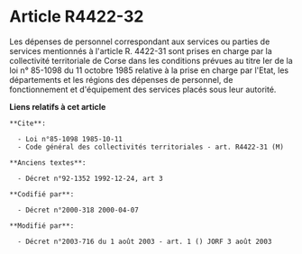 # Article R4422-32

Les dépenses de personnel correspondant aux services ou parties de services mentionnés à l'article R. 4422-31 sont prises en
charge par la collectivité territoriale de Corse dans les conditions prévues au titre Ier de la loi n° 85-1098 du 11 octobre
1985 relative à la prise en charge par l'Etat, les départements et les régions des dépenses de personnel, de fonctionnement
et d'équipement des services placés sous leur autorité.

**Liens relatifs à cet article**

	**Cite**:

	  - Loi n°85-1098 1985-10-11
	  - Code général des collectivités territoriales - art. R4422-31 (M)

	**Anciens textes**:

	  - Décret n°92-1352 1992-12-24, art 3

	**Codifié par**:

	  - Décret n°2000-318 2000-04-07

	**Modifié par**:

	  - Décret n°2003-716 du 1 août 2003 - art. 1 () JORF 3 août 2003

